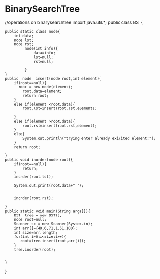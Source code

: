 # BinarySearchTree
//operations on binarysearchtree
import java.util.*;
public class BST{
    
    public static class node{
        int data;
        node lst;
        node rst;
             node(int info){
                 data=info;
                 lst=null;
                 rst=null;
                 
             }   
    }
    public  node  insert(node root,int element){
        if(root==null){
          root = new node(element);
            root.data=element;
            return root;
        }
        else if(element <root.data){
            root.lst=insert(root.lst,element);
            
        }
        else if(element >root.data){
            root.rst=insert(root.rst,element);
        }
        else{
            System.out.println("trying enter already exicited element:");
        }
        return root;
    
    }
    public void inorder(node root){
        if(root==null){
            return;
        }
        inorder(root.lst);
        
        System.out.print(root.data+" ");

        
        inorder(root.rst);
        
    }
    public static void main(String args[]){
        BST  tree = new BST();
        node root=null;
        Scanner sc = new Scanner(System.in);
        int arr[]={40,6,71,1,51,100};
        int size=arr.length;
        for(int i=0;i<size;i++){
           root=tree.insert(root,arr[i]);
        }
        tree.inorder(root);
        
        
    }    
}
